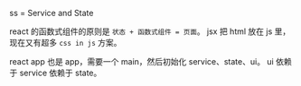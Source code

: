 ss = Service and State

react 的函数式组件的原则是 `状态 + 函数式组件 = 页面`。
jsx 把 html 放在 js 里，现在又有超多 `css in js` 方案。

react app 也是 app，需要一个 main，然后初始化 service、state、ui。
ui 依赖于 service 依赖于 state。
